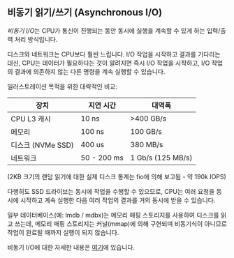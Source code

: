 ## 비동기 읽기/쓰기 (Asynchronous I/O)

*비동기 I/O*는 CPU가 통신이 진행되는 동안 동시에 실행을 계속할 수 있게 하는 입력/출력 처리 방식입니다.

디스크와 네트워크는 CPU보다 훨씬 느립니다.
I/O 작업을 시작하고 결과를 기다리는 대신, CPU는 데이터가 필요하다는 것이 알려지면 즉시 I/O 작업을 시작하고, I/O 작업의 결과에 의존하지 않는 다른 명령을 계속 실행할 수 있습니다.

일러스트레이션 목적을 위한 대략적인 비교:

| 장치           | 지연 시간          | 대역폭           |
|----------------|--------------------|------------------|
| CPU L3 캐시    | 10 ns              | >400 GB/s        |
| 메모리         | 100 ns             | 100 GB/s         |
| 디스크 (NVMe SSD) | 400 us              | 380 MB/s         |
| 네트워크       | 50 - 200 ms        | 1 Gb/s (125 MB/s)|

(2KB 크기의 랜덤 읽기에 대한 실제 디스크 통계는 fio에 의해 보고됨 - 약 190k IOPS)

다행히도 SSD 드라이브는 동시에 작업을 수행할 수 있으므로, CPU는 여러 요청을 동시에 시작하고 계속 실행한 다음 여러 작업의 결과를 거의 동시에 받을 수 있습니다.

일부 데이터베이스(예: lmdb / mdbx)는 메모리 매핑 스토리지를 사용하여 디스크를 읽고 쓰는데, 메모리 매핑 스토리지는 커널(mmap)에 의해 구현되며 비동기식이 아니므로 작업이 완료될 때까지 실행이 되지 않습니다.

비동기 I/O에 대한 자세한 내용은 [여기](https://en.wikipedia.org/wiki/Asynchronous_I/O)에 있습니다.
